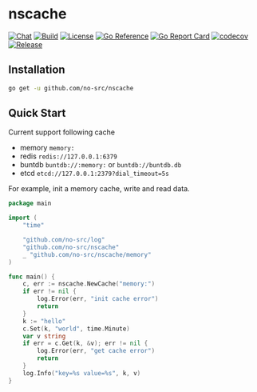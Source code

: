 # nscache

[![Chat](https://img.shields.io/discord/936876326722363472)](https://discord.gg/AycM3RpMjw)
[![Build](https://img.shields.io/github/workflow/status/no-src/nscache/Go)](https://github.com/no-src/nscache/actions)
[![License](https://img.shields.io/github/license/no-src/nscache)](https://github.com/no-src/nscache/blob/main/LICENSE)
[![Go Reference](https://pkg.go.dev/badge/github.com/no-src/nscache.svg)](https://pkg.go.dev/github.com/no-src/nscache)
[![Go Report Card](https://goreportcard.com/badge/github.com/no-src/nscache)](https://goreportcard.com/report/github.com/no-src/nscache)
[![codecov](https://codecov.io/gh/no-src/nscache/branch/main/graph/badge.svg?token=ol5hru7WCf)](https://codecov.io/gh/no-src/nscache)
[![Release](https://img.shields.io/github/v/release/no-src/nscache)](https://github.com/no-src/nscache/releases)

## Installation

```bash
go get -u github.com/no-src/nscache
```

## Quick Start

Current support following cache

- memory `memory:`
- redis `redis://127.0.0.1:6379`
- buntdb `buntdb://:memory:` or `buntdb://buntdb.db`
- etcd `etcd://127.0.0.1:2379?dial_timeout=5s`

For example, init a memory cache, write and read data.

```go
package main

import (
	"time"

	"github.com/no-src/log"
	"github.com/no-src/nscache"
	_ "github.com/no-src/nscache/memory"
)

func main() {
	c, err := nscache.NewCache("memory:")
	if err != nil {
		log.Error(err, "init cache error")
		return
	}
	k := "hello"
	c.Set(k, "world", time.Minute)
	var v string
	if err = c.Get(k, &v); err != nil {
		log.Error(err, "get cache error")
		return
	}
	log.Info("key=%s value=%s", k, v)
}
```